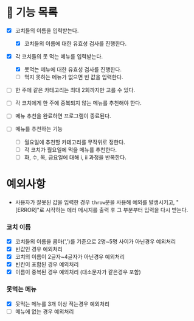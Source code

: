 # 🚀 기능 목록

- [x] 코치들의 이름을 입력받는다.

  - [x] 코치들의 이름에 대한 유효성 검사를 진행한다.

- [x] 각 코치들의 못 먹는 메뉴를 입력받는다.

  - [x] 못먹는 메뉴에 대한 유효성 검사를 진행한다.
  - [ ] 먹지 못하는 메뉴가 없으면 빈 값을 입력한다.

- [ ] 한 주에 같은 카테고리는 최대 2회까지만 고를 수 있다.
- [ ] 각 코치에게 한 주에 중복되지 않는 메뉴를 추천해야 한다.

- [ ] 메뉴 추천을 완료하면 프로그램이 종료된다.

- [ ] 메뉴를 추천하는 기능
  - [ ] 월요일에 추천할 카테고리를 무작위로 정한다.
  - [ ] 각 코치가 월요일에 먹을 메뉴를 추천한다.
  - [ ] 화, 수, 목, 금요일에 대해 i, ii 과정을 반복한다.

# 예외사항

- 사용자가 잘못된 값을 입력한 경우 `throw`문을 사용해 예외를 발생시키고, "[ERROR]"로 시작하는 에러 메시지를 출력 후 그 부분부터 입력을 다시 받는다.

### 코치 이름

- [x] 코치들의 이름을 콤마(',')를 기준으로 2명~5명 사이가 아닌경우 예외처리
- [x] 빈값인 경우 예외처리
- [x] 코치의 이름이 2글자~4글자가 아닌경우 예외처리
- [x] 빈칸이 포함된 경우 예외처리
- [x] 이름이 중복된 경우 예외처리 (대소문자가 같은경우 포함)

### 못먹는 메뉴

- [x] 못먹는 메뉴를 3개 이상 적는경우 예외처리
- [ ] 메뉴에 없는 경우 예외처리
